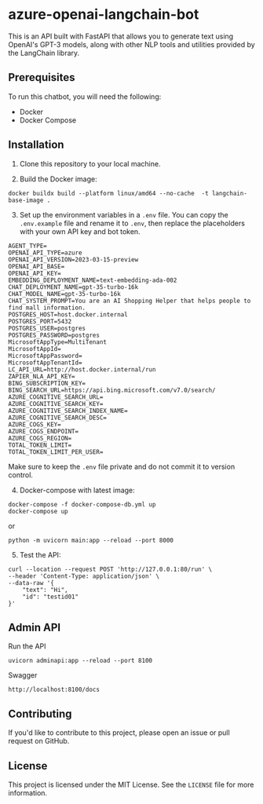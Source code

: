 # azure-openai-langchain-bot

This is an API built with FastAPI that allows you to generate text using OpenAI's GPT-3 models, along with other NLP tools and utilities provided by the LangChain library.

## Prerequisites

To run this chatbot, you will need the following:

- Docker
- Docker Compose

## Installation

1. Clone this repository to your local machine.

2. Build the Docker image:

```
docker buildx build --platform linux/amd64 --no-cache  -t langchain-base-image .
```

3. Set up the environment variables in a `.env` file. You can copy the `.env.example` file and rename it to `.env`, then replace the placeholders with your own API key and bot token.

```
AGENT_TYPE=
OPENAI_API_TYPE=azure
OPENAI_API_VERSION=2023-03-15-preview
OPENAI_API_BASE=
OPENAI_API_KEY=
EMBEDDING_DEPLOYMENT_NAME=text-embedding-ada-002
CHAT_DEPLOYMENT_NAME=gpt-35-turbo-16k
CHAT_MODEL_NAME=gpt-35-turbo-16k
CHAT_SYSTEM_PROMPT=You are an AI Shopping Helper that helps people to find mall information.
POSTGRES_HOST=host.docker.internal
POSTGRES_PORT=5432
POSTGRES_USER=postgres
POSTGRES_PASSWORD=postgres
MicrosoftAppType=MultiTenant
MicrosoftAppId=
MicrosoftAppPassword=
MicrosoftAppTenantId=
LC_API_URL=http://host.docker.internal/run
ZAPIER_NLA_API_KEY=
BING_SUBSCRIPTION_KEY=
BING_SEARCH_URL=https://api.bing.microsoft.com/v7.0/search/
AZURE_COGNITIVE_SEARCH_URL=
AZURE_COGNITIVE_SEARCH_KEY=
AZURE_COGNITIVE_SEARCH_INDEX_NAME=
AZURE_COGNITIVE_SEARCH_DESC=
AZURE_COGS_KEY=
AZURE_COGS_ENDPOINT=
AZURE_COGS_REGION=
TOTAL_TOKEN_LIMIT=
TOTAL_TOKEN_LIMIT_PER_USER=

```

Make sure to keep the `.env` file private and do not commit it to version control.

4. Docker-compose with latest image:
```
docker-compose -f docker-compose-db.yml up
docker-compose up
```
or
```
python -m uvicorn main:app --reload --port 8000
```

5. Test the API:
```
curl --location --request POST 'http://127.0.0.1:80/run' \
--header 'Content-Type: application/json' \
--data-raw '{
    "text": "Hi",
    "id": "testid01"
}'
```

## Admin API

Run the API
```
uvicorn adminapi:app --reload --port 8100
```

Swagger
```
http://localhost:8100/docs
```

## Contributing

If you'd like to contribute to this project, please open an issue or pull request on GitHub.

## License

This project is licensed under the MIT License. See the `LICENSE` file for more information.